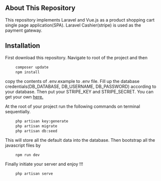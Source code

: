 ## About This Repository

This repository implements Laravel and Vue.js as a product shopping cart single page application(SPA). Laravel Cashier(stripe) is used as the payment gateway.

## Installation

First download this repository. Navigate to root of the project and then
<pre>
    <code>composer update</code>
    <code>npm install</code>
</pre>

copy the contents of .env.example to .env file. Fill up the database credentials(DB_DATABASE, DB_USERNAME, DB_PASSWORD) according to your database. Then put your STRIPE_KEY and STRIPE_SECRET. You can get your own <a href="https://dashboard.stripe.com/test/apikeys">here.</a>

At the root of your project run the following commands on terminal sequentially.
<pre>
    <code>php artisan key:generate</code>
    <code>php artisan migrate</code>
    <code>php artisan db:seed</code>
</pre>

This will store all the default data into the database. Then bootstrap all the javascript files by
<pre>
    <code>npm run dev</code>
</pre>

Finally initiate your server and enjoy !!!
<pre>
    <code>php artisan serve</code>
</pre>
